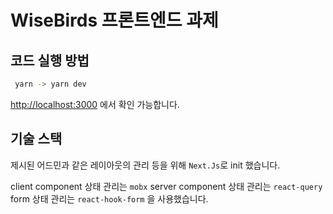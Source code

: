 # WiseBirds 프론트엔드 과제

## 코드 실행 방법

```bash
 yarn -> yarn dev

```

[http://localhost:3000](http://localhost:3000) 에서 확인 가능합니다.

## 기술 스택

제시된 어드민과 같은 레이아웃의 관리 등을 위해 `Next.Js`로 init 했습니다.

client component 상태 관리는 `mobx`
server component 상태 관리는 `react-query`
form 상태 관리는 `react-hook-form` 을 사용했습니다.
